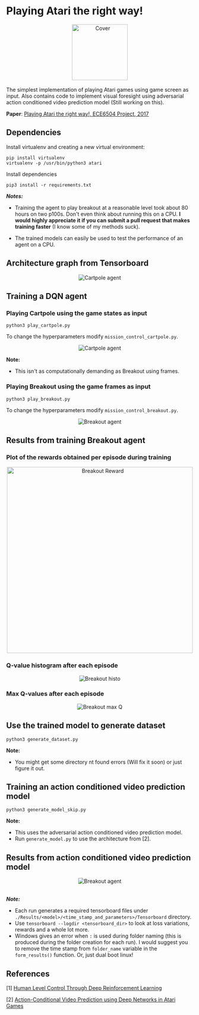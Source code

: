 # Playing Atari the right way!

<center>
<img src="https://raw.githubusercontent.com/Naresh1318/Playing_Atari_the_right_way/master/README/Breakout_ram_good.gif" alt="Cover" style="width: 150px;"/>
</center>
<br>
The simplest implementation of playing Atari games using game screen as input. Also contains code to 
implement visual foresight using adversarial action conditioned video prediction model (Still working on this).

**Paper**: 
[Playing Atari the right way!, ECE6504 Project, 2017](https://drive.google.com/open?id=1s2jKSDQGXy4xC0-SCnFvydPdf8DaE-8g)


## Dependencies
Install virtualenv and creating a new virtual environment:

    pip install virtualenv
    virtualenv -p /usr/bin/python3 atari

 Install dependencies

    pip3 install -r requirements.txt
    
***Notes:***
* Training the agent to play breakout at a reasonable level took about 80 hours on two p100s. 
Don't even think about running this on a CPU. **I would highly appreciate it if you can submit a pull request that 
makes training faster** (I know some of my methods suck).

* The trained models can easily be used to test the performance of an agent on a CPU.

## Architecture graph from Tensorboard

<center>
<img src="https://raw.githubusercontent.com/Naresh1318/Playing_Atari_the_right_way/master/README/Architectur.jpg" alt="Cartpole agent">
</center>

## Training a DQN agent
### Playing Cartpole using the game states as input

    python3 play_cartpole.py

To change the hyperparameters modify `mission_control_cartpole.py`.

<center>
<img src="ontent.com/Naresh1318/Playing_Atari_the_right_way/master/README/CartPole.gif" alt="Cartpole agent">
</center>

**Note:**
* This isn't as computationally demanding as Breakout using frames.

### Playing Breakout using the game frames as input

    python3 play_breakout.py

To change the hyperparameters modify `mission_control_breakout.py`.

<center>
<img src="https://raw.githubusercontent.com/Naresh1318/Playing_Atari_the_right_way/master/README/Breakout_ram_good.gif" alt="Breakout agent">
</center>


## Results from training Breakout agent

### Plot of the rewards obtained per episode during training

<center>
<img src="https://raw.githubusercontent.com/Naresh1318/Playing_Atari_the_right_way/master/README/Breakout_rewards.png" alt="Breakout Reward" width="500px">
</center>

### Q-value histogram after each episode

<center>
<img src="https://raw.githubusercontent.com/Naresh1318/Playing_Atari_the_right_way/master/README/q_val_hist.jpg" alt="Breakout histo">
</center>


### Max Q-values after each episode

<center>
<img src="https://raw.githubusercontent.com/Naresh1318/Playing_Atari_the_right_way/master/README/max_q_value.jpg" alt="Breakout max Q">
</center>

## Use the trained model to generate dataset

    python3 generate_dataset.py
    
**Note:**

* You might get some directory nt found errors (Will fix it soon) or just figure it out.

## Training an action conditioned video prediction model

    python3 generate_model_skip.py

**Note:**

* This uses the adversarial action conditioned video prediction model.
* Run `generate_model.py` to use the architecture from [2].


## Results from action conditioned video prediction model

<center>
<img src="https://raw.githubusercontent.com/Naresh1318/Playing_Atari_the_right_way/master/README/skip.jpg" alt="Breakout agent">
</center>
<br>

***Note:***
* Each run generates a required tensorboard files under `./Results/<model>/<time_stamp_and_parameters>/Tensorboard` directory.
* Use `tensorboard --logdir <tensorboard_dir>` to look at loss variations, rewards and a whole lot more.
* Windows gives an error when `:` is used during folder naming (this is produced during the folder creation for each run). I 
would suggest you to remove the time stamp from `folder_name` variable in the `form_results()` function. Or, just dual boot linux!


## References
[1] [Human Level Control Through Deep Reinforcement Learning](https://deepmind.com/research/publications/human-level-control-through-deep-reinforcement-learning/)

[2] [Action-Conditional Video Prediction using Deep Networks in Atari Games](https://arxiv.org/abs/1507.08750)
